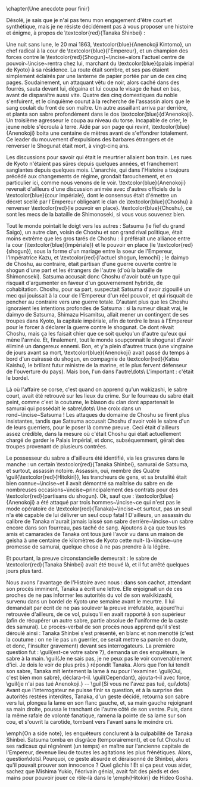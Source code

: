 \chapter{Une anecdote pour finir}

Désolé, je sais que je n'ai pas tenu mon engagement d'être court et
synthétique, mais je ne résiste décidément pas à vous proposer une histoire et
énigme, à propos de \textcolor{red}{Tanaka Shinbei} :

Une nuit sans lune, le 20 mai 1863, \textcolor{blue}{Anenokoji Kintomo}, un
chef radical à la cour de \textcolor{blue}{l'Empereur}, et un champion des
forces contre le \textcolor{red}{Shogun}~\incise~alors l'actuel centre de
pouvoir~\incise~rentra chez lui, marchant du \textcolor{blue}{palais impérial
de Kyoto} à sa résidence. La route était sombre, et ses pas étaient simplement
éclairés par une lanterne de papier portée par un de ces cinq pages.
Soudainement, un attaquant vêtu de noir, alors caché dans des fourrés, sauta
devant lui, dégaina et lui coupa le visage de haut en bas, avant de
disparaître aussi vite. Quatre des cinq domestiques du noble s'enfuirent, et
le cinquième courut à la recherche de l'assassin alors que le sang coulait du
front de son maître. Un autre assaillant arriva par derrière, et planta son
sabre profondément dans le dos \textcolor{blue}{d'Anenokoji}. Un troisième
agresseur le coupa au niveau du torse. Incapable de crier, le jeune noble
s'écroula à terre. Aidé par son page qui revint, \textcolor{blue}{Anenokoji}
boita une centaine de mètres avant de s'effondrer totalement. Ce leader du
mouvement d'expulsions des barbares étrangers et de renverser le Shogunat
était mort, à vingt-cinq ans.

Les discussions pour savoir qui était le meurtrier allaient bon train. Les
rues de Kyoto n'étaient pas sûres depuis quelques années, et franchement
sanglantes depuis quelques mois. L'anarchie, qui dans l'Histoire a toujours
précédé aux changements de régime, grondait farouchement, et en particulier
ici, comme nous venons de le voir. \textcolor{blue}{Anenokoji} revenait
d'ailleurs d'une discussion animée avec d'autres officiels de la
\textcolor{blue}{cour impériale}, dont le consensus était d'émettre un décret
scellé par l'Empereur obligeant le clan de \textcolor{blue}{Choshu} à
renverser \textcolor{red}{le pouvoir en place}. \textcolor{blue}{Choshu}, ce
sont les mecs de la bataille de Shimonoseki, si vous vous souvenez bien.

Tout le monde pointait le doigt vers les autres : Satsuma (le fief du grand
Saigo), un autre clan, voisin de Choshu et son grand rival politique, était
moins extrême que les gros tarés de Choshu : il préférait une alliance entre
la cour (\textcolor{blue}{impériale}) et le pouvoir en place (le
\textcolor{red}{shogun}), sous la forme d'un mariage entre la soeur de
l'Empereur, l'Impératrice Kazu, et \textcolor{red}{l'actuel shogun, Iemochi} ;
le daimyo de Choshu, au contraire, était partisan d'une guerre ouverte contre
le shogun d'une part et les étrangers de l'autre (d'où la bataille de
Shimonoseki). Satsuma accusait donc Choshu d'avoir buté un type qui risquait
d'argumenter en faveur d'un gouvernement hybride, de cohabitation. Choshu,
pour sa part, suspectait Satsuma d'avoir zigouillé un mec qui jouissait à la
cour de l'Empereur d'un réel pouvoir, et qui risquait de pencher au contraire
vers une guerre totale. D'autant plus que les Choshu ignoraient les intentions
profondes de Satsuma : si la rumeur disait vrai, le daimyo de Satsuma, Shimazu
Hisamitsu, allait mener un contingent de ses troupes dans Kyoto, la capitale
impériale, afin de tordre le bras à l'Empereur pour le forcer à déclarer la
guerre contre le shogunat. Ce dont rêvait Choshu, mais ça les faisait chier
que ce soit quelqu'un d'autre qu'eux qui mène l'armée.  Et, finalement, tout
le monde soupçonnait le shogunat d'avoir éliminé un dangereux ennemi.  Bon, et
y'a plein d'autres trucs (une vingtaine de jours avant sa mort,
\textcolor{blue}{Anenokoji} avait passé du temps à bord d'un cuirassé du
shogun, en compagnie de \textcolor{red}{Katsu Kaishu}, le brillant futur
ministre de la marine, et le plus fervent défenseur de l'ouverture du pays).
Mais bon, l'un dans l'autre\dots\ L'important : c'était le bordel.

Là où l'affaire se corse, c'est quand on apprend qu'un wakizashi, le sabre
court, avait été retrouvé sur les lieux du crime. Sur le fourreau du sabre
était peint, comme c'est la coutume, le blason du clan dont appartenait le
samurai qui possédait le sabre\dots\ Une croix dans un rond~\incise~Satsuma !
Les attaques du domaine de Choshu se firent plus insistantes, tandis que
Satsuma accusait Choshu d'avoir volé le sabre d'un de leurs guerriers, pour le
poser là comme preuve. Ceci était d'ailleurs assez crédible, dans la mesure où
c'était Choshu qui était actuellement chargé de garder le Palais Impérial, et
donc, subséquemment, gérait des troupes provenant de plusieurs contrées.

Le possesseur du sabre a d'ailleurs été identifié, via les gravures dans le
manche : un certain \textcolor{red}{Tanaka Shinbei}, samurai de Satsuma, et
surtout, assassin notoire. Assassin, oui, membre des Quatre
\guil{\textcolor{red}{Hitokiri}}, les trancheurs de gens, et sa brutalité
était bien connue~\incise~et il avait démontré sa maîtrise du sabre en de
nombreuses occasions~\incise~principalement des contrats pour des
\textcolor{red}{partisans du shogun}. Ok, sauf que :
\textcolor{blue}{Anenokoji} a été attaqué par trois hommes~\incise~ce qui
n'est pas le mode opératoire de \textcolor{red}{Tanaka}~\incise~et surtout,
pas un seul n'a été capable de lui délivrer un seul coup fatal ! D'ailleurs,
un assassin du calibre de Tanaka n'aurait jamais laissé son sabre
derrière~\incise~un sabre encore dans son fourreau, pas taché de sang.
Ajoutons à ça que tous les amis et camarades de Tanaka ont tous juré l'avoir
vu dans un maison de geisha à une centaine de kilomètres de Kyoto cette nuit-
là~\incise~une promesse de samurai, quelque chose à ne pas prendre à la
légère.

Et pourtant, la preuve circonstancielle demeurait : le sabre de
\textcolor{red}{Tanaka Shinbei} avait été trouvé là, et il fut arrêté quelques
jours plus tard.

Nous avons l'avantage de l'Histoire avec nous : dans son cachot, attendant son
procès imminent, Tanaka a écrit une lettre. Elle enjoignait un de ces proches
de ne pas informer les autorités du vol de son waikikizashi, survenu dans un
bordel de Kyoto une semaine avant le meurtre. Il lui demandait par écrit de ne
pas soulever la preuve irréfutable, aujourd'hui retrouvée d'ailleurs, de ce
vol, puisqu'il en avait rapporté à son supérieur (afin de récupérer un autre
sabre, partie absolue de l'uniforme de la caste des samurai). Le procès-verbal
de son procès nous apprend qu'il s'est déroulé ainsi : Tanaka Shinbei s'est
présenté, en blanc et non menotté (c'est la coutume : on ne lie pas un
guerrier, ce serait mettre sa parole en doute, et donc, l'insulter gravement)
devant ses interrogateurs. La première question fut : \guil{est-ce votre sabre
?}, demanda un des enquêteurs, le sabre à la main. \guil{Je ne sais pas, je ne
peux pas le voir convenablement d'ici. Je dois le voir de plus près.} répondit
Tanaka. Alors que l'on lui tendit son sabre, Tanaka mit lentement la lame à nu
pour l'examiner. \guil{Oui, c'est bien mon sabre}, déclara-t-il.
\guil{Cependant}, ajouta-t-il avec force, \guil{je n'ai pas tué Anenokoji.} --
\guil{Si vous ne l'avez pas tué, qui\dots} Avant que l'interrogateur ne puisse
finir sa question, et à la surprise des autorités restées interdites, Tanaka,
d'un geste décidé, retourna son sabre vers lui, plongea la lame en son flanc
gauche, et, sa main gauche rejoignant sa main droite, poussa le tranchant de
l'autre côté de son ventre. Puis, dans la même rafale de volonté fanatique,
ramena la pointe de sa lame sur son cou, et s'ouvrit la carotide, tombant vers
l'avant sans le moindre cri.

\emph{On a side note}, les enquêteurs conclurent à la culpabilité de Tanaka Shinbei.
Satsuma tomba en disgrâce (temporairement), et ce fut Choshu et ses radicaux
qui régnèrent (un temps) en maître sur l'ancienne capitale de l'Empereur,
devenue lieu de toutes les agitations les plus frénétiques. Alors,
question\dots\ Pourquoi, ce geste absurde et déraisonné de Shinbei, alors qu'il
pouvait prouver son innocence ? Quel gâchis ! Et si ça peut vous aider, sachez
que Mishima Yukio, l'écrivain génial, avait fait des pieds et des mains pour
pouvoir jouer ce rôle-là dans le \emph{Hitokiri} de Hideo Gosha.
